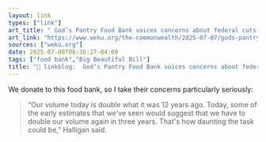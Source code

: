 ```yaml
---
layout: link
types: ["link"]
art_title: " God’s Pantry Food Bank voices concerns about federal cuts to food stamps"
art_link: "https://www.weku.org/the-commonwealth/2025-07-07/gods-pantry-food-bank-voices-concerns-about-federal-cuts-to-food-stamps"
sources: ["weku.org"]
date: 2025-07-08T06:36:27-04:00
tags: ["food bank","Big Beautiful Bill"]
title: "🔗 linkblog:  God’s Pantry Food Bank voices concerns about federal cuts to food stamps"
---
```

We donate to this food bank, so I take their concerns particularly seriously:

> “Our volume today is double what it was 12 years ago. Today, some of the early estimates that we've seen would suggest that we have to double our volume again in three years. That's how daunting the task could be,” Halligan said.
